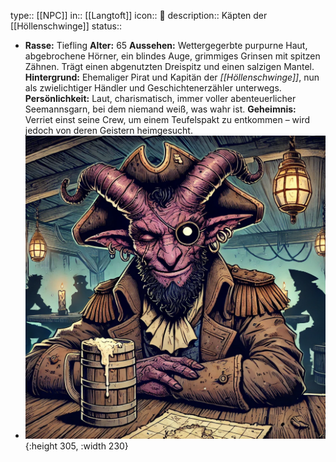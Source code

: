 type:: [[NPC]]
in:: [[Langtoft]] 
icon:: 👤
description:: Käpten der [[Höllenschwinge]]
status::

- **Rasse:** Tiefling
  **Alter:** 65
  **Aussehen:** Wettergegerbte purpurne Haut, abgebrochene Hörner, ein blindes Auge, grimmiges Grinsen mit spitzen Zähnen. Trägt einen abgenutzten Dreispitz und einen salzigen Mantel.
  **Hintergrund:** Ehemaliger Pirat und Kapitän der *[[Höllenschwinge]]*, nun als zwielichtiger Händler und Geschichtenerzähler unterwegs.
  **Persönlichkeit:** Laut, charismatisch, immer voller abenteuerlicher Seemannsgarn, bei dem niemand weiß, was wahr ist.
  **Geheimnis:** Verriet einst seine Crew, um einem Teufelspakt zu entkommen – wird jedoch von deren Geistern heimgesucht.
- ![Bildschirmfoto_20250123_211424.png](../assets/Bildschirmfoto_20250123_211424_1737663419325_0.png){:height 305, :width 230}